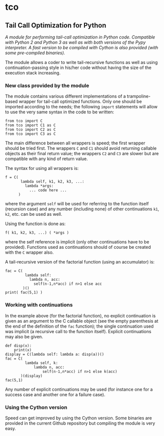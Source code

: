 # tco

## Tail Call Optimization for Python

*A module for performing tail-call optimization in Python code. Compatible with Python 2 and Python 3 as well as with both versions of the Pypy interpreter. A fast version to be compiled with Cython is also provided (with some pre-compiled binaries).*

The module allows a coder to write tail-recursive functions as well as using continuation-passing style in his/her code without having the size of the execution stack increasing.

### New class provided by the module

The module contains various different implementations of a trampoline-based wrapper for tail-call optimized functions. Only one should be imported according to the needs; the following `import` statements will allow to use the very same syntax in the code to be written:

    from tco import C
    from tco import C1 as C
    from tco import C2 as C
    from tco import C3 as C

The main difference between all wrappers is speed; the first wrapper should be tried first. The wrappers `C` and `C1` should avoid returning callable objects as their final return value; the wrappers `C2` and `C3` are slower but are compatible with any kind of return value.

The syntax for using all wrappers is:

    f = C(
           lambda self, k1, k2, k3, ...:
             lambda *args:
               ... code here ...
          )

where the argument `self` will be used for referring to the function itself (recursion case) and any number (including none) of other continuations `k1`, `k2`, etc. can be used as well.

Using the function is done as:

    f( k1, k2, k3, ...) ( *args )

where the self reference is implicit (only other continuations have to be provided). Functions used as continuations should of course be created with the `C` wrapper also.

A tail-recursive version of the factorial function (using an accumulator) is:

    fac = C(
             lambda self:
               lambda n, acc:
                 self(n-1,n*acc) if n>1 else acc
            )()
    print( fac(5,1) )

### Working with continuations

In the example above (for the factorial function), no explicit continuation is given as an argument to the C callable object (see the empty parenthesis at the end of the definition of the `fac` function); the single continuation used was implicit (a recursive call to the function itself). Explicit continuations may also be given.

    def disp(x):
        print(x)
    display = C(lambda self: lambda a: disp(a))()
    fac = C(
             lambda self, k:
                 lambda n, acc:
                     self(n-1,n*acc) if n>1 else k(acc)
           )(display)
    fac(5,1)

Any number of explicit continuations may be used (for instance one for a success case and another one for a failure case).

### Using the Cython version

Speed can get improved by using the Cython version. Some binaries are provided in the current Github repository but compiling the module is very easy.
